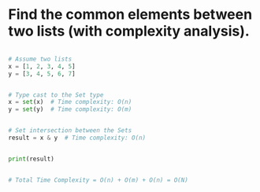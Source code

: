 # Find the common elements between two lists (with complexity analysis).

```python

# Assume two lists
x = [1, 2, 3, 4, 5]
y = [3, 4, 5, 6, 7]


# Type cast to the Set type
x = set(x)  # Time complexity: O(n)
y = set(y)  # Time complexity: O(m)


# Set intersection between the Sets
result = x & y  # Time complexity: O(n)


print(result)


# Total Time Complexity = O(n) + O(m) + O(n) = O(N)

```
